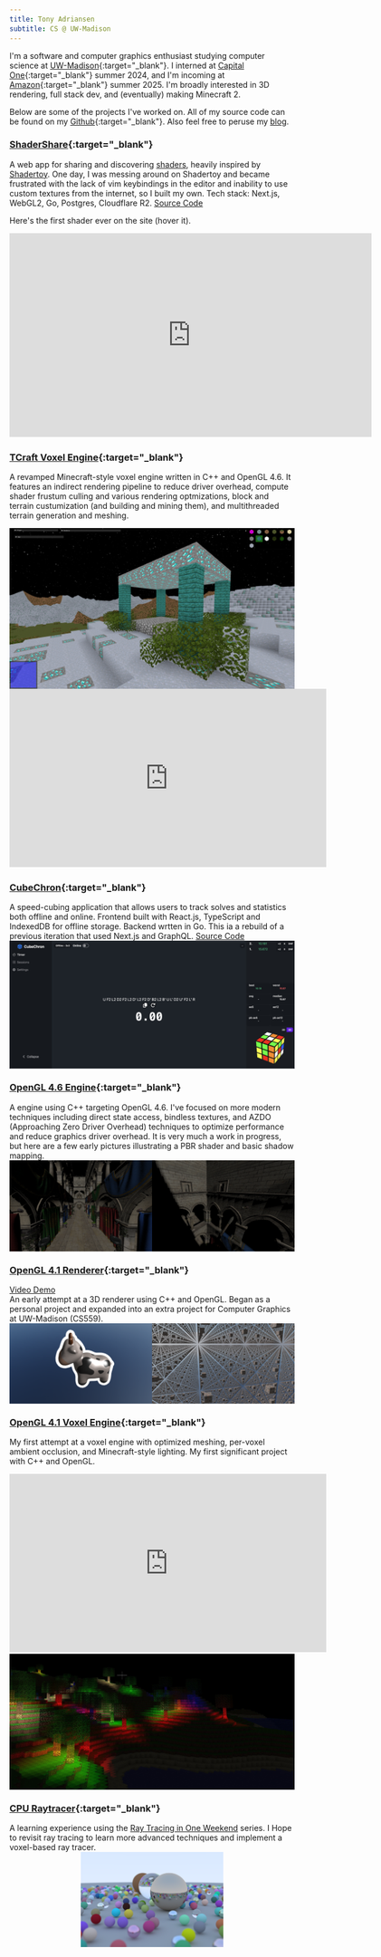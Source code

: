 ```yaml
---
title: Tony Adriansen
subtitle: CS @ UW-Madison
---
```


I'm a software and computer graphics enthusiast studying computer science at [UW-Madison](https://cs.wisc.edu){:target="\_blank"}. I interned at [Capital One](https://www.capitalone.com/tech/){:target="\_blank"} summer 2024, and I'm incoming at [Amazon](https://amazon.com){:target="\_blank"} summer 2025. I'm broadly interested in 3D rendering, full stack dev, and (eventually) making Minecraft 2.

Below are some of the projects I've worked on. All of my source code can be found on my [Github](https://github.com/tonadr1022){:target="\_blank"}. Also feel free to peruse my [blog](/blog).

### [ShaderShare](https://www.shader-share.com){:target="\_blank"}

<p style="margin: 0;">
A web app for sharing and discovering <a href="https://en.wikipedia.org/wiki/Shader" target="_blank">shaders</a>, heavily inspired by <a href="https://shadertoy.com" target="_blank">Shadertoy</a>. One day, I was messing around on Shadertoy and became frustrated with the lack of vim keybindings in the editor and inability to use custom textures from the internet, so I built my own. Tech stack: Next.js, WebGL2, Go, Postgres, Cloudflare R2. <a href="https://github.com/tonadr1022/shadershare" target="_blank">Source Code</a>
</p>
<p>
Here's the first shader ever on the site (hover it).
</p>

<iframe
  title="Shadershare Player"
  allowfullscreen
  allow="clipboard-write; web-share"
  width="640"
  height="360"
  style="border: none"
  src="https://www.shader-share.com/embed/shader/d16b208f-5e47-4855-987a-fed51782c86a"
></iframe>

### [TCraft Voxel Engine](https://github.com/tonadr1022/TCraft){:target="\_blank"}

<p style="margin-top: 0;">
A revamped Minecraft-style voxel engine written in C++ and OpenGL 4.6. It features an indirect rendering pipeline to reduce driver overhead, compute shader frustum culling and various rendering optmizations, block and terrain custumization (and building and mining them), and multithreaded terrain generation and meshing.
</p>

<a style="display: flex; justify-content: center;" href="https://github.com/tonadr1022/TCraft">
    <img src="/assets/img/tcraft_building.png" alt="TCraft Building" style="">
</a>

<iframe width="560" height="315" src="https://www.youtube.com/embed/videoseries?si=FyFUz2tZl2XnGsub&amp;list=PLHcOWdaLwRvwq5tjGYTkSlascX6TRfaxz" title="YouTube video player" frameborder="0" allow="accelerometer; autoplay; clipboard-write; encrypted-media; gyroscope; picture-in-picture; web-share" referrerpolicy="strict-origin-when-cross-origin" allowfullscreen></iframe>

### [CubeChron](https://cube-chron.com){:target="\_blank"}

<p style="margin: 0;">
A speed-cubing application that allows users to track solves and statistics both offline and online. Frontend built with React.js, TypeScript and IndexedDB for offline storage. Backend wrtten in Go. This ia a rebuild of a previous iteration that used Next.js and GraphQL. <a href="https://github.com/tonadr1022/speed-cube-time" target="_blank">Source Code</a>
</p>

<a style="display: flex; justify-content: center;" href="https://cube-chron.com">
    <img src="/assets/img/cube-chron-small.jpg" alt="CubeChron - Speedcubing timer" style="">
</a>

### [OpenGL 4.6 Engine](https://github.com/tonadr1022/opengl_modern){:target="\_blank"}

<p style="margin: 0;">
A engine using C++ targeting OpenGL 4.6. I've focused on more modern techniques including direct state access, bindless textures, and AZDO (Approaching Zero Driver Overhead) techniques to optimize performance and reduce graphics driver overhead. It is very much a work in progress, but here are a few early pictures illustrating a PBR shader and basic shadow mapping.
</p>
<a style="display: flex;" class="project" href="https://github.com/tonadr1022/opengl_renderer">
    <img src="/assets/img/Sponza1.png" alt="4.6 Renderer Picture 1" style="width: 50%;">
    <img src="/assets/img/SponzaShadow.png" alt="4.6 Renderer Picture 2" style="width: 50%;">
</a>

### [OpenGL 4.1 Renderer](https://github.com/tonadr1022/opengl_renderer){:target="\_blank"}

<p style="margin: 0;" >
    <a style="margin: 0;" href="https://drive.google.com/file/d/12HNHJjyapD44S-P6WBDA-2trbGszb3au/view?usp=sharing" target="_blank">
Video Demo
    </a>
</p>
<p style="margin: 0;">
An early attempt at a 3D renderer using C++ and OpenGL. Began as a personal project and expanded into an extra project for Computer Graphics at UW-Madison (CS559).
</p>

<a style="display: flex;" class="project" href="https://github.com/tonadr1022/opengl_renderer">
    <img src="/assets/img/opengl_renderer_1.png" alt="Renderer Picture 1" style="width: 50%;">
    <img src="/assets/img/opengl_renderer_2.png" alt="Renderer Picture 2" style="width: 50%;">
</a>

### [OpenGL 4.1 Voxel Engine](https://github.com/tonadr1022/VoxelEngine3D){:target="\_blank"}

<p style="margin-top: 0;">
My first attempt at a voxel engine with optimized meshing, per-voxel ambient occlusion, and Minecraft-style lighting. My first significant project with C++ and OpenGL.
</p>

<iframe width="560" height="315" src="https://www.youtube.com/embed/Gp5DdJEja50?si=7CcDJ0-FSAuSgVp9" title="YouTube video player" frameborder="0" allow="accelerometer; autoplay; clipboard-write; encrypted-media; gyroscope; picture-in-picture; web-share" referrerpolicy="strict-origin-when-cross-origin" allowfullscreen></iframe>

<a style="display: flex; justify-content: center;" href="https://github.com/tonadr1022/VoxelEngine3D">
    <img src="/assets/img/voxel_1.jpg" alt="CPU Raytrace 1" style="">
</a>

### [CPU Raytracer](https://github.com/tonadr1022/CPURayTrace){:target="\_blank"}

<p style="margin: 0;">
A learning experience using the <a href="https://raytracing.github.io">Ray Tracing in One Weekend</a> series. I Hope to revisit ray tracing to learn more advanced techniques and implement a voxel-based ray tracer.
</p>

<a style="display: flex; justify-content: center;" href="https://github.com/tonadr1022/CPURayTrace">
    <img src="/assets/img/cpu_raytrace_1.png" alt="CPU Raytrace 1" style="width: 50%;">
</a>
